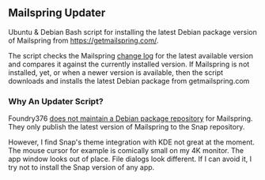 ## Mailspring Updater

Ubuntu & Debian Bash script for installing the latest Debian package version of Mailspring from https://getmailspring.com/.

The script checks the Mailspring [change log](https://raw.githubusercontent.com/Foundry376/Mailspring/master/CHANGELOG.md) for the latest available version
and compares it against the currently installed version. If Mailspring is not installed, yet, or when a newer version is available, then the script downloads
and installs the latest Debian package from getmailspring.com

### Why An Updater Script?

Foundry376 [does not maintain a Debian package repository](https://github.com/Foundry376/Mailspring/issues/999) for Mailspring.
They only publish the latest version of Mailspring to the Snap repository.

However, I find Snap's theme integration with KDE not great at the moment. The mouse cursor for example is comically small on my 4K monitor. The app window looks out of place.
File dialogs look different. If I can avoid it, I try not to install the Snap version of any app.
